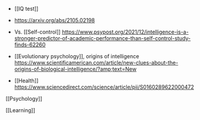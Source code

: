 - [[IQ test]]

- https://arxiv.org/abs/2105.02198

- Vs. [[Self-control]] https://www.psypost.org/2021/12/intelligence-is-a-stronger-predictor-of-academic-performance-than-self-control-study-finds-62260

- [[Evolutionary psychology]], origins of intelligence https://www.scientificamerican.com/article/new-clues-about-the-origins-of-biological-intelligence/?amp;text=New

- [[Health]] https://www.sciencedirect.com/science/article/pii/S0160289622000472

[[Psychology]]

[[Learning]]

